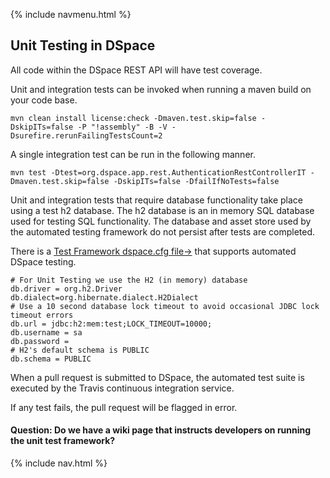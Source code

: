 {% include navmenu.html %}

## Unit Testing in DSpace
All code within the DSpace REST API will have test coverage.

Unit and integration tests can be invoked when running a maven build on your code base.

`mvn clean install license:check -Dmaven.test.skip=false -DskipITs=false -P "!assembly" -B -V -Dsurefire.rerunFailingTestsCount=2`

A single integration test can be run in the following manner.

`mvn test -Dtest=org.dspace.app.rest.AuthenticationRestControllerIT -Dmaven.test.skip=false -DskipITs=false -DfailIfNoTests=false`

Unit and integration tests that require database functionality take place using a test h2 database. The h2 database is an in memory SQL database used for testing SQL functionality.  The database and asset store used by the automated testing framework do not persist after tests are completed.

There is a [Test Framework dspace.cfg file&rarr;](https://github.com/DSpace/DSpace/blob/rest-tutorial/dspace-api/src/test/data/dspaceFolder/config/local.cfg) that supports automated DSpace testing.

```
# For Unit Testing we use the H2 (in memory) database
db.driver = org.h2.Driver
db.dialect=org.hibernate.dialect.H2Dialect
# Use a 10 second database lock timeout to avoid occasional JDBC lock timeout errors
db.url = jdbc:h2:mem:test;LOCK_TIMEOUT=10000;
db.username = sa
db.password =
# H2's default schema is PUBLIC
db.schema = PUBLIC
```

When a pull request is submitted to DSpace, the automated test suite is executed by the Travis continuous integration service.

If any test fails, the pull request will be flagged in error.

#### Question: Do we have a wiki page that instructs developers on running the unit test framework?

{% include nav.html %}
